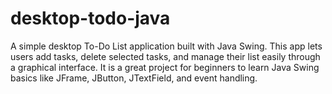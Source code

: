 # desktop-todo-java
A simple desktop To-Do List application built with Java Swing.   This app lets users add tasks, delete selected tasks, and manage their list easily through a graphical interface.   It is a great project for beginners to learn Java Swing basics like JFrame, JButton, JTextField, and event handling.

